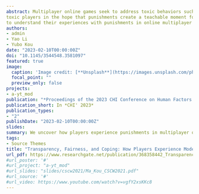 ```yaml
---
abstract: Multiplayer online games seek to address toxic behaviors such as trolling and griefing through behavior moderation, where penalties such as chat restriction or account suspension are issued against
toxic players in the hope that punishments create a teachable moment for punished players to reflect and improve future behavior. While punishments impact player experience (PX) in profound ways, little is known regarding how players experience behavior moderation. In this study, we conducted a survey of 291 players
to understand their experiences with punishments in online multiplayer games. Through several statistical analyses, we found that moderation explanation plays a critical role in improving players’ perceived transparency and fairness of moderation; and these perceptions significantly affect what players do after punishments. We discuss moderation experience as an important facet of PX, bridge the game and moderation literature, and provide design implications for behavior moderation in multiplayer online games.
authors:
- admin
- Yao Li
- Yubo Kou
date: "2023-02-10T00:00:00Z"
doi: "10.1145/3544548.3581097"
featured: true
image:
  caption: 'Image credit: [**Unsplash**](https://images.unsplash.com/photo-1655715591367-9afcb73c295f?ixlib=rb-4.0.3&ixid=MnwxMjA3fDB8MHxwaG90by1wYWdlfHx8fGVufDB8fHx8&auto=format&fit=crop&w=1470&q=80)'
  focal_point: ""
  preview_only: false
projects:
- a-yt_mod
publication: "*Proceedings of the 2023 CHI Conference on Human Factors in Computing Systems*, CHI ’23"
publication_short: In *CHI' 2023*
publication_types:
- "2"
publishDate: "2023-02-10T00:00:00Z"
slides: 
summary: We uncover how players experience punishments in multiplayer online game and how to improve punishment design.
tags:
- Source Themes
title: "Transparency, Fairness, and Coping: How Players Experience Moderation in Multiplayer Online Games"
url_pdf: https://www.researchgate.net/publication/368358442_Transparency_Fairness_and_Coping_How_Players_Experience_Moderation_in_Multiplayer_Online_Games
#url_poster: '#'
#url_project: "a-yt_mod"
#url_slides: "slides/cscw2021/Ma_Kou_CSCW2021.pdf"
#url_source: '#'
#url_video: https://www.youtube.com/watch?v=vgfY2xsKKc8
---
```




